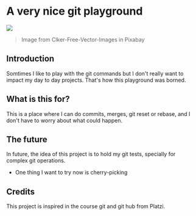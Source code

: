 # A very nice git playground
![](https://cdn.pixabay.com/photo/2012/04/13/18/56/bucket-33279_960_720.png)

> Image from Clker-Free-Vector-Images in Pixabay 

##  Introduction
Somtimes I like to play with the git commands but I don't really want to impact my day to day projects. That's how this playground was borned.

## What is this for?
This is a place where I can do commits, merges, git reset or rebase, and I don't have to worry about what could happen.

## The future
In future, the idea of this project is to hold my git tests, specially for complex git operations. 

* One thing I want to try now is cherry-picking

## Credits
This project is inspired in the course git and git hub from Platzi.
